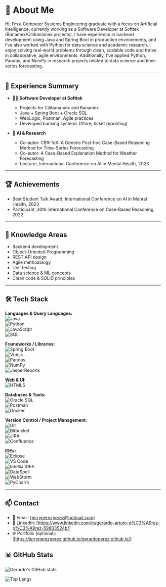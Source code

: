 # 👋 About Me

Hi, I’m a Computer Systems Engineering graduate with a focus on Artificial Intelligence, currently working as a Software Developer at Softtek (Banamex/Citibanamex projects).
I have experience in backend development using Java and Spring Boot in production environments, and I’ve also worked with Python for data science and academic research.
I enjoy solving real-world problems through clean, scalable code and thrive in collaborative, agile environments. Additionally, I’ve applied Python, Pandas, and NumPy in research projects related to data science and time-series forecasting.

---

## 💼 Experience Summary

- 👨‍💻 **Software Developer at Softtek**  
  
  - Projects for Citibanamex and Banamex  
  - Java + Spring Boot + Oracle SQL  
  - WebLogic, Postman, Agile practices  
  - Developed banking systems (Afore, ticket reprinting)

- 🧪 **AI & Research**  
  
  - Co-autor: CBR-foX: A Generic Post-hoc Case-Based Reasoning Method for Time-Series Forecasting
  - Co-autor: A Case-Based Explanation Method for Weather Forecasting
  - Lecturer, International Conference on AI in Mental Health, 2023

---
## 🏆 Achievements

- Best Student Talk Award, International Conference on AI in Mental Health, 2023
- Participant, 30th International Conference on Case-Based Reasoning, 2022

---

## 🧠 Knowledge Areas

- Backend development  
- Object-Oriented Programming  
- REST API design  
- Agile methodology  
- Unit testing  
- Data science & ML concepts  
- Clean code & SOLID principles

---

## 🛠️ Tech Stack

**Languages & Query Languages:**  
![Java](https://img.shields.io/badge/Java-ED8B00?style=flat&logo=java&logoColor=white)  
![Python](https://img.shields.io/badge/Python-3776AB?style=flat&logo=python&logoColor=white)  
![JavaScript](https://img.shields.io/badge/JavaScript-F7DF1E?style=flat&logo=javascript&logoColor=black)  
![SQL](https://img.shields.io/badge/SQL-4479A1?style=flat&logo=postgresql&logoColor=white)

**Frameworks / Libraries:**  
![Spring Boot](https://img.shields.io/badge/Spring_Boot-6DB33F?style=flat&logo=spring-boot&logoColor=white)  
![Vue.js](https://img.shields.io/badge/Vue.js-35495E?style=flat&logo=vue.js&logoColor=4FC08D)  
![Pandas](https://img.shields.io/badge/Pandas-150458?style=flat&logo=pandas&logoColor=white)  
![NumPy](https://img.shields.io/badge/Numpy-013243?style=flat&logo=numpy&logoColor=white)  
![JasperReports](https://img.shields.io/badge/JasperReports-1D6F42?style=flat)

**Web & UI:**  
![HTML5](https://img.shields.io/badge/HTML5-E34F26?style=flat&logo=html5&logoColor=white)

**Databases & Tools:**  
![Oracle SQL](https://img.shields.io/badge/Oracle-F80000?style=flat&logo=oracle&logoColor=white)  
![Postman](https://img.shields.io/badge/Postman-FF6C37?style=flat&logo=postman&logoColor=white)  
![Docker](https://img.shields.io/badge/Docker-2496ED?style=flat&logo=docker&logoColor=white)

**Version Control / Project Management:**  
![Git](https://img.shields.io/badge/Git-F05032?style=flat&logo=git&logoColor=white)  
![Bitbucket](https://img.shields.io/badge/Bitbucket-0052CC?style=flat&logo=bitbucket&logoColor=white)  
![JIRA](https://img.shields.io/badge/JIRA-0052CC?style=flat&logo=jira&logoColor=white)  
![Confluence](https://img.shields.io/badge/Confluence-172B4D?style=flat&logo=confluence&logoColor=white)

**IDEs:**  
![Eclipse](https://img.shields.io/badge/Eclipse-2C2255?style=flat&logo=eclipse&logoColor=white)  
![VS Code](https://img.shields.io/badge/VS_Code-007ACC?style=flat&logo=visual-studio-code&logoColor=white)  
![IntelliJ IDEA](https://img.shields.io/badge/IntelliJ_IDEA-000000?style=flat&logo=intellij-idea&logoColor=white)  
![DataSpell](https://img.shields.io/badge/DataSpell-000000?style=flat&logo=dataspell&logoColor=white)  
![WebStorm](https://img.shields.io/badge/WebStorm-000000?style=flat&logo=webstorm&logoColor=white)  
![PyCharm](https://img.shields.io/badge/PyCharm-000000?style=flat&logo=pycharm&logoColor=white)

---

## 📫 Contact

- 📧 Email: [jerryperezperez@hotmail.com]  
- 💼 LinkedIn: [https://www.linkedin.com/in/gerardo-arturo-p%C3%A9rez-p%C3%A9rez-59803524b/]  
- 🌐 Portfolio (optional): [https://jerryperezperez.github.io/gerardoperez.github.io/]

## 📊 GitHub Stats

![Gerardo's GitHub stats](https://github-readme-stats.vercel.app/api?username=jerryperezperez&show_icons=true&theme=github_dark)

![Top Langs](https://github-readme-stats.vercel.app/api/top-langs/?username=jerryperezperez&layout=compact&theme=github_dark)
